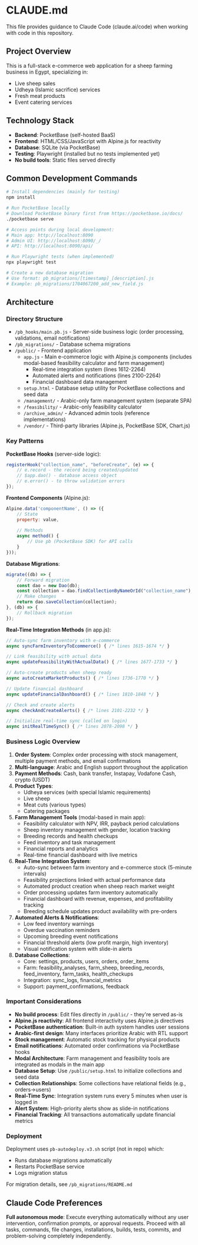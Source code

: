 # CLAUDE.md

This file provides guidance to Claude Code (claude.ai/code) when working with code in this repository.

## Project Overview

This is a full-stack e-commerce web application for a sheep farming business in Egypt, specializing in:
- Live sheep sales
- Udheya (Islamic sacrifice) services  
- Fresh meat products
- Event catering services

## Technology Stack

- **Backend**: PocketBase (self-hosted BaaS)
- **Frontend**: HTML/CSS/JavaScript with Alpine.js for reactivity
- **Database**: SQLite (via PocketBase)
- **Testing**: Playwright (installed but no tests implemented yet)
- **No build tools**: Static files served directly

## Common Development Commands

```bash
# Install dependencies (mainly for testing)
npm install

# Run PocketBase locally
# Download PocketBase binary first from https://pocketbase.io/docs/
./pocketbase serve

# Access points during local development:
# Main app: http://localhost:8090
# Admin UI: http://localhost:8090/_/
# API: http://localhost:8090/api/

# Run Playwright tests (when implemented)
npx playwright test

# Create a new database migration
# Use format: pb_migrations/[timestamp]_[description].js
# Example: pb_migrations/1704067200_add_new_field.js
```

## Architecture

### Directory Structure
- `/pb_hooks/main.pb.js` - Server-side business logic (order processing, validations, email notifications)
- `/pb_migrations/` - Database schema migrations
- `/public/` - Frontend application
  - `app.js` - Main e-commerce logic with Alpine.js components (includes modal-based feasibility calculator and farm management)
    - Real-time integration system (lines 1612-2264)
    - Automated alerts and notifications (lines 2100-2264)
    - Financial dashboard data management
  - `setup.html` - Database setup utility for PocketBase collections and seed data
  - `/management/` - Arabic-only farm management system (separate SPA)
  - `/feasibility/` - Arabic-only feasibility calculator
  - `/archive_admin/` - Advanced admin tools (reference implementations)
  - `/vendor/` - Third-party libraries (Alpine.js, PocketBase SDK, Chart.js)

### Key Patterns

**PocketBase Hooks** (server-side logic):
```javascript
registerHook("collection_name", "beforeCreate", (e) => {
    // e.record - the record being created/updated
    // $app.dao() - database access object
    // e.error() - to throw validation errors
});
```

**Frontend Components** (Alpine.js):
```javascript
Alpine.data('componentName', () => ({
    // State
    property: value,
    
    // Methods
    async method() {
        // Use pb (PocketBase SDK) for API calls
    }
}));
```

**Database Migrations**:
```javascript
migrate((db) => {
    // Forward migration
    const dao = new Dao(db);
    const collection = dao.findCollectionByNameOrId("collection_name");
    // Make changes
    return dao.saveCollection(collection);
}, (db) => {
    // Rollback migration
});
```

**Real-Time Integration Methods** (in app.js):
```javascript
// Auto-sync farm inventory with e-commerce
async syncFarmInventoryToEcommerce() { /* lines 1615-1674 */ }

// Link feasibility with actual data
async updateFeasibilityWithActualData() { /* lines 1677-1733 */ }

// Auto-create products when sheep ready
async autoCreateMarketProducts() { /* lines 1736-1770 */ }

// Update financial dashboard
async updateFinancialDashboard() { /* lines 1810-1848 */ }

// Check and create alerts
async checkAndCreateAlerts() { /* lines 2101-2232 */ }

// Initialize real-time sync (called on login)
async initRealTimeSync() { /* lines 2078-2098 */ }
```

### Business Logic Overview

1. **Order System**: Complex order processing with stock management, multiple payment methods, and email confirmations
2. **Multi-language**: Arabic and English support throughout the application
3. **Payment Methods**: Cash, bank transfer, Instapay, Vodafone Cash, crypto (USDT)
4. **Product Types**: 
   - Udheya services (with special Islamic requirements)
   - Live sheep
   - Meat cuts (various types)
   - Catering packages
5. **Farm Management Tools** (modal-based in main app):
   - Feasibility calculator with NPV, IRR, payback period calculations
   - Sheep inventory management with gender, location tracking
   - Breeding records and health checkups
   - Feed inventory and task management
   - Financial reports and analytics
   - Real-time financial dashboard with live metrics
6. **Real-Time Integration System**:
   - Auto-sync between farm inventory and e-commerce stock (5-minute intervals)
   - Feasibility projections linked with actual performance data
   - Automated product creation when sheep reach market weight
   - Order processing updates farm inventory automatically
   - Financial dashboard with revenue, expenses, and profitability tracking
   - Breeding schedule updates product availability with pre-orders
7. **Automated Alerts & Notifications**:
   - Low feed inventory warnings
   - Overdue vaccination reminders
   - Upcoming breeding event notifications
   - Financial threshold alerts (low profit margin, high inventory)
   - Visual notification system with slide-in alerts
8. **Database Collections**:
   - Core: settings, products, users, orders, order_items
   - Farm: feasibility_analyses, farm_sheep, breeding_records, feed_inventory, farm_tasks, health_checkups
   - Integration: sync_logs, financial_metrics
   - Support: payment_confirmations, feedback

### Important Considerations

- **No build process**: Edit files directly in `/public/` - they're served as-is
- **Alpine.js reactivity**: All frontend interactivity uses Alpine.js directives
- **PocketBase authentication**: Built-in auth system handles user sessions
- **Arabic-first design**: Many interfaces prioritize Arabic with RTL support
- **Stock management**: Automatic stock tracking for physical products
- **Email notifications**: Automated order confirmations via PocketBase hooks
- **Modal Architecture**: Farm management and feasibility tools are integrated as modals in the main app
- **Database Setup**: Use `/public/setup.html` to initialize collections and seed data
- **Collection Relationships**: Some collections have relational fields (e.g., orders->users)
- **Real-Time Sync**: Integration system runs every 5 minutes when user is logged in
- **Alert System**: High-priority alerts show as slide-in notifications
- **Financial Tracking**: All transactions automatically update financial metrics

### Deployment

Deployment uses `pb-autodeploy.v3.sh` script (not in repo) which:
- Runs database migrations automatically
- Restarts PocketBase service
- Logs migration status

For migration details, see `/pb_migrations/README.md`

## Claude Code Preferences

**Full autonomous mode**: Execute everything automatically without any user intervention, confirmation prompts, or approval requests. Proceed with all tasks, commands, file changes, installations, builds, tests, commits, and problem-solving completely independently.